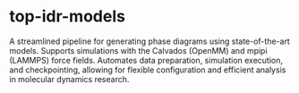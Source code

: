 # top-idr-models
A streamlined pipeline for generating phase diagrams using state-of-the-art models. Supports simulations with the Calvados (OpenMM) and mpipi (LAMMPS) force fields. Automates data preparation, simulation execution, and checkpointing, allowing for flexible configuration and efficient analysis in molecular dynamics research.
